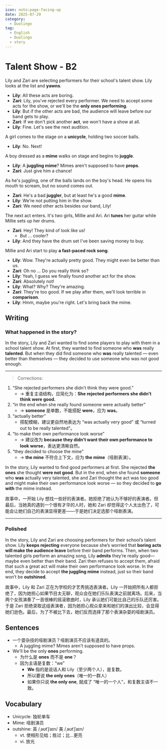 ```yaml
---
icon: noto:page-facing-up
date: 2025-07-29
category:
  - Duolingo
tag:
  - English
  - Duolingo
  - story
---
```


# Talent Show - B2

Lily and Zari are selecting performers for their school's talent show. Lily looks at the list and **yawns**.

- **Lily**: All these acts are boring.
- **Zari**: Lily, you've rejected every performer. We need to accept some acts for the show, or we'll be the **only ones performing**.
- **Lily**: But if the other acts are bad, the audience will leave before our band gets to play.
- **Zari**: If we don't pick another **act**, we won't have a show at all.
- **Lily**: Fine. Let's see the next audition.

A girl comes to the stage on a **unicycle**, holding two soccer balls.

- **Lily**: No. Next!

A boy dressed as a **mime** walks on stage and begins to **juggle**.

- **Lily**: A **juggling mime**? Mimes aren't supposed to have **props**.
- **Zari**: Just give him a chance!

As he's juggling, one of the balls lands on the boy's head. He opens his mouth to scream, but no sound comes out.

- **Zari**: He's a bad **juggler**, but at least he's a good **mime**.
- **Lily**: We're not putting him in the show.
- **Zari**: We need other acts besides our band, Lily!

The next act enters. It's two girls, Millie and Ari. Ari **tunes** her guitar while Millie sets up her drums.

- **Zari**: Hey! They kind of look like us!
  - But ... cooler?
- **Lily**: And they have the drum set I've been saving money to buy.

Millie and Ari start to play **a fast-paced rock song**.

- **Lily**: Wow. They're actually pretty good. They might even be better than us.
- **Zari**: Oh no ... Do you really think so?
- **Lily**: Yeah, I guess we finally found another act for the show.
- **Zari**: Absolutely not!
- **Lily**: What? Why? They're amazing.
- **Zari**: They're too good. If we play after them, we'll look terrible in **comparison**.
- **Lily**: Hmm, maybe you're right. Let's bring back the mime.

## Writing

### What happened in the story?

In the story, Lily and Zari wanted to find some players to play with them in a school talent show. At first, they wanted to find someone who **was** really **talented**. But when they did find someone who **was** really talented — even better than themselves — they decided to use someone who was not good enough.

---

> Corrections:

1. “She rejected performers she didn't think they were good.”
   - → 重复主语结构，应简化为：**She rejected performers she didn’t think were good.**
2. “in the end when she really found someone were actually better”
   - → **someone** 是单数，不能搭配 **were**，应为 **was**。
3. “actually better”
   - 搭配模糊，建议更自然地表达为 “was actually very good” 或 “turned out to be really talented”。
4. “to make their own performance look worse”
   - → 建议改为 **because they didn’t want their own performance to look worse**，表达更清晰自然。
5. “they decided to choose the mine”
   - → **the mine** 不符合上下文，应为 **the mime**（哑剧表演）。

In the story, Lily wanted to find good performers at first. She rejected **the ones** she thought **were not good**. But in the end, when she found **someone** who **was** actually very talented, she and Zari thought the act was too good and might make their own performance look worse — so they decided to **go with** the mime instead.

故事中，一开始 Lily 想找一些好的表演者。她拒绝了她认为不够好的表演者。但最后，当她真的遇到一个很有才华的人时，她和 Zari 却觉得这个人太出色了，可能会让她们自己的表演显得更差——于是她们决定选那个哑剧表演。

---

### Polished

In the story, Lily and Zari are choosing performers for their school’s talent show. Lily **keeps rejecting** everyone because she’s worried that **boring acts will make the audience leave** before their band performs. Then, when two talented girls perform an amazing song, Lily **admits** they’re really good—maybe even better than their band. Zari then refuses to accept them, afraid that such a great act will make their own performance look worse. In the end, they decide to accept **the juggling mime** instead, just so their band won’t be **outshined**.

故事中，Lily 和 Zari 正在为学校的才艺秀挑选表演者。Lily 一开始把所有人都拒绝了，因为她担心如果节目太无聊，观众会在她们乐队表演之前就离场。后来，当两个女孩演奏了一首很棒的摇滚歌曲时，Lily 承认她们可能比自己的乐队还厉害。于是 Zari 拒绝录取这组表演者，因为她担心观众拿来和她们的演出比较，会显得她们逊色。最后，为了不被比下去，她们反而选择了那个表演杂耍的哑剧演员。

## Sentences

- 一个耍杂技的哑剧演员？哑剧演员不应该有道具的。
  - A juggling mime? Mimes aren't supposed to have props.
- We'll be the only **ones** performing.
  - 为什么是 **ones** 而不是 **one**？
  - 因为主语是复数：“we”
    - **We** 指的是说话人和 Lily（至少两个人），是复数。
    - 所以要说 **the only ones**（唯一的一群人）
    - 如果你只说 **the only one**, 就成了 “唯一的一个人”，和复数主语不一致。

## Vocabulary

- Unicycle: 独轮单车
- Mime: 哑剧演员
- outshine: 英 /ˌaʊtˈʃaɪn/ 美 /ˌaʊtˈʃaɪn/
  - vt. 使相形见绌；胜过；比…更亮
  - vi. 放光
